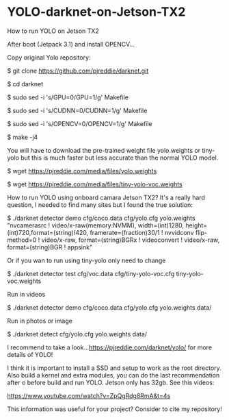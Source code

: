 # YOLO-darknet-on-Jetson-TX2
How to run YOLO on Jetson TX2

After boot (Jetpack 3.1) and install OPENCV...

Copy original Yolo repository:

$ git clone https://github.com/pjreddie/darknet.git

$ cd darknet

$ sudo sed -i 's/GPU=0/GPU=1/g' Makefile

$ sudo sed -i 's/CUDNN=0/CUDNN=1/g' Makefile

$ sudo sed -i 's/OPENCV=0/OPENCV=1/g' Makefile

$ make -j4

You will have to download the pre-trained weight file yolo.weights or tiny-yolo but this is much faster but less accurate than the normal YOLO model.

$ wget https://pjreddie.com/media/files/yolo.weights

$ wget https://pjreddie.com/media/files/tiny-yolo-voc.weights

How to run YOLO using onboard camara Jetson TX2? It's a really hard question, I needed to find many sites but I found the true solution:

$ ./darknet detector demo cfg/coco.data cfg/yolo.cfg yolo.weights "nvcamerasrc ! video/x-raw(memory:NVMM), width=(int)1280, height=(int)720,format=(string)I420, framerate=(fraction)30/1 ! nvvidconv flip-method=0 ! video/x-raw, format=(string)BGRx ! videoconvert ! video/x-raw, format=(string)BGR ! appsink"

Or if you wan to run using tiny-yolo only need to change

$ ./darknet detector test cfg/voc.data cfg/tiny-yolo-voc.cfg tiny-yolo-voc.weights 

Run in videos

$ ./darknet detector demo cfg/coco.data cfg/yolo.cfg yolo.weights data/<file-name>

Run in photos or image

$ ./darknet detect cfg/yolo.cfg yolo.weights data/<file-name>

I recommend to take a look...https://pjreddie.com/darknet/yolo/ for more details of YOLO! 

I think it is important to install a SSD and setup to work as the root directory. Also build a kernel and extra modules, you can do the last recommendation after o before build and run YOLO. Jetson only has 32gb.
See this videos:

https://www.youtube.com/watch?v=ZpQgRdg8RmA&t=4s

This information was useful for your project? Consider to cite my repository! 

